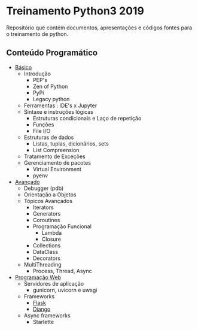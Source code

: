 # Treinamento Python3 2019
Repositório que contém documentos, apresentações e códigos fontes para o treinamento de python.

## Conteúdo Programático
 - [Básico](https://github.com/rdenadai/treinamento_python_2019/tree/master/notebooks/Python101)
    - Introdução
        - PEP's
        - Zen of Python
        - PyPi
        - Legacy python
    - Ferramentas : IDE's x Jupyter
    - Sintaxe e instruções lógicas
        - Estruturas condicionais e Laço de repetição
        - Funções
        - File I/O
    - Estruturas de dados
        - Listas, tuplas, dicionários, sets
        - List Compreension
    - Tratamento de Exceções
    - Gerenciamento de pacotes
        - Virtual Environment
        - pyenv
 - [Avançado](https://github.com/rdenadai/treinamento_python_2019/tree/master/notebooks/Python201)
    - Debugger (pdb)
    - Orientação a Objetos
    - Tópicos Avançados
        - Iterators
        - Generators
        - Coroutines
        - Programação Funcional
            - Lambda
            - Closure
        - Collections
        - DataClass
        - Decorators
    - MultiThreading
        - Process, Thread, Async
 - [Programação Web](https://github.com/rdenadai/treinamento_python_2019/tree/master/notebooks/PythonWeb)
    - Servidores de aplicação
        - gunicorn, uvicorn e uwsgi
    - Frameworks
        - [Flask](https://github.com/rdenadai/treinamento_python_2019/tree/master/notebooks/PythonWeb/flask)
        - [Django](https://github.com/rdenadai/treinamento_python_2019/tree/master/notebooks/PythonWeb/django)
    - Async frameworks
        - Starlette